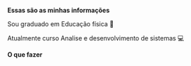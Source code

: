 **Essas são as minhas informações**

Sou graduado em Educação física :call_me_hand:

Atualmente curso Analise e desenvolvimento de sistemas :computer:

**O que fazer**



